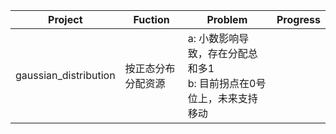 Project     |  Fuction   |  Problem  | Progress
----         |   -----------     |   -----------   |   ----------- 
gaussian_distribution|   按正态分布分配资源     |    a: 小数影响导致，存在分配总和多1<br> b: 目前拐点在0号位上，未来支持移动|
